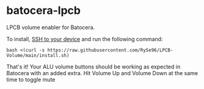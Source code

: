 # batocera-lpcb

LPCB volume enabler for Batocera.

To install, [SSH to your device](https://wiki.batocera.org/access_the_batocera_via_ssh) and run the following command:

`bash <(curl -s https://raw.githubusercontent.com/RySe96/LPCB-Volume/main/install.sh)`

That's it! Your ALU volume buttons should be working as expected in Batocera with an added extra. Hit Volume Up and Volume Down at the same time to toggle mute
